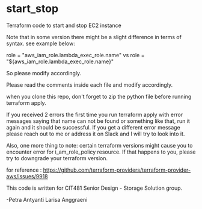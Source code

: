# start_stop
Terraform code to start and stop EC2 instance

Note that in some version there might be a slight difference in terms of syntax.
see example below:


role = "aws_iam_role.lambda_exec_role.name" vs role = "${aws_iam_role.lambda_exec_role.name}"

So please modify accordingly.

Please read the comments inside each file and modify accordingly.

when you clone this repo, don't forget to zip the python file before running terraform apply.

If you received 2 errors the first time you run terraform apply with error messages saying that name can not be found or something like that, run it again and it should be successful. If you get a different error message please reach out to me or address it on Slack and I will try to look into it. 

Also, one more thing to note: certain terraform versions might cause you to encounter error for i_am_role_policy resource. If that happens to you, please try to downgrade your terraform version.

for reference : https://github.com/terraform-providers/terraform-provider-aws/issues/9918

This code is written for CIT481 Senior Design - Storage Solution group.

-Petra Antyanti Larisa Anggraeni
